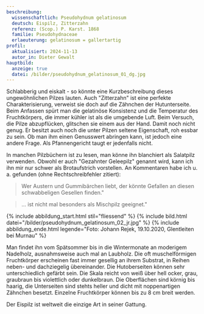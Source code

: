 ```yaml
---
beschreibung:
  wissenschaftlich: Pseudohydnum gelatinosum
  deutsch: Eispilz, Zitterzahn
  referenz: (Scop.) P. Karst. 1868
  familie: Pseudohydnaceae
  erlaeuterung: gelatinosum = gallertartig
profil:
  aktualisiert: 2024-11-13
  autor_in: Dieter Gewalt
hauptbild:
  anzeige: true
  datei: /bilder/pseudohydnum_gelatinosum_01_dg.jpg
---
```

Schlabberig und eiskalt - so könnte eine Kurzbeschreibung dieses ungewöhnlichen Pilzes lauten. Auch "Zitterzahn" ist eine perfekte Charakterisierung, verweist sie doch auf die Zähnchen der Hutunterseite. Beim Anfassen spürt man die gelatinöse Konsistenz und die Temperatur des Fruchtkörpers, die immer kühler ist als die umgebende Luft. Beim Versuch, die Pilze abzupflücken, glitschen sie einem aus der Hand. Damit noch nicht genug. Er besitzt auch noch die unter Pilzen seltene Eigenschaft, roh essbar zu sein. Ob man ihm einen Genusswert abringen kann, ist jedoch eine andere Frage. Als Pfannengericht taugt er jedenfalls nicht.

In manchen Pilzbüchern ist zu lesen, man könne ihn blanchiert als Salatpilz verwenden. Obwohl er auch "Gezahnter Geleepilz" genannt wird, kann ich ihn mir nur schwer als Brotaufstrich vorstellen. An Kommentaren habe ich u. a. gefunden (ohne Rechtschreibfehler zitiert):

> Wer Austern und Gummibärchen liebt, der könnte Gefallen an diesen schwabbeligen Gesellen finden."

> ... ist nicht mal besonders als Mischpilz geeignet."

{% include abbildung_start.html stil="fliessend" %}
{% include bild.html datei="/bilder/pseudohydnum_gelatinosum_02_jr.jpg" %}
{% include abbildung_ende.html legende="Foto: Johann Rejek, 19.10.2020, Glentleiten bei Murnau" %}

Man findet ihn vom Spätsommer bis in die Wintermonate an moderigem Nadelholz, ausnahmsweise auch mal an Laubholz. Die oft muschelförmigen Fruchtkörper erscheinen fast immer gesellig an ihrem Substrat, in Reihen neben- und dachziegelig übereinander. Die Hutoberseiten können sehr unterschiedlich gefärbt sein. Die Skala reicht von weiß über hell ocker, grau, graubraun bis violettlich oder dunkelbraun. Die Oberflächen sind körnig bis haarig, die Unterseiten sind stehts heller und dicht mit noppenartigen Zähnchen besetzt. Einzelne Fruchtkörper können bis zu 8 cm breit werden.

Der Eispilz ist weltweit die einzige Art in seiner Gattung.